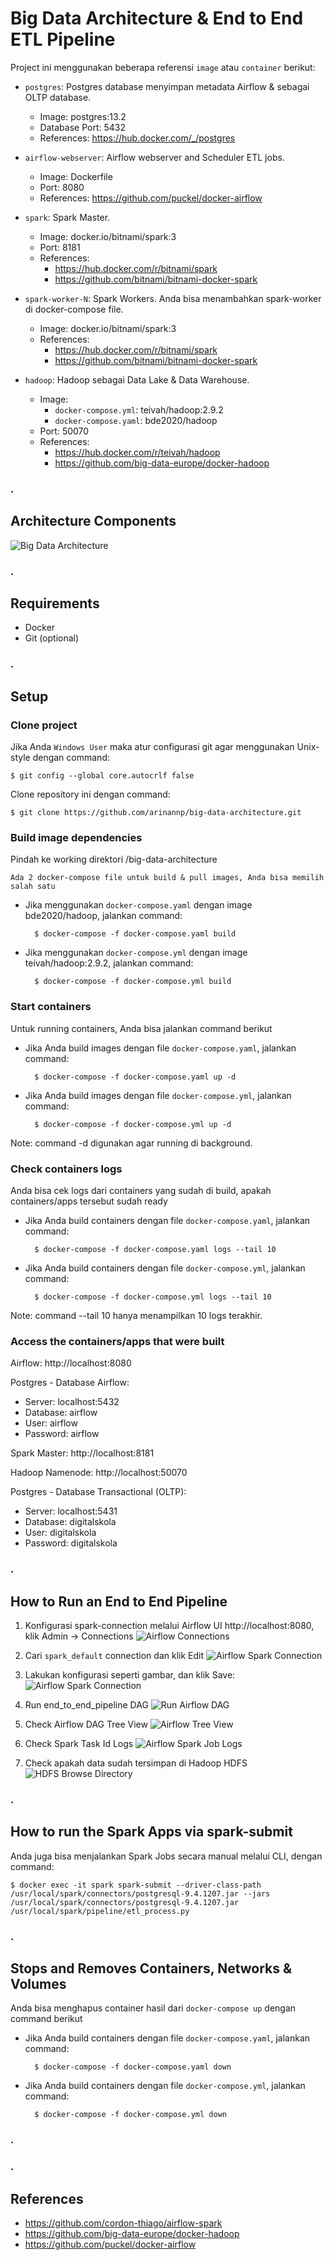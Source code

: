 # Big Data Architecture & End to End ETL Pipeline

Project ini menggunakan beberapa referensi `image` atau `container` berikut:

* `postgres`: Postgres database menyimpan metadata Airflow & sebagai OLTP database.
    * Image: postgres:13.2
    * Database Port: 5432
    * References: https://hub.docker.com/_/postgres

* `airflow-webserver`: Airflow webserver and Scheduler ETL jobs.
    * Image: Dockerfile
    * Port: 8080
    * References: https://github.com/puckel/docker-airflow 

* `spark`: Spark Master.
    * Image: docker.io/bitnami/spark:3
    * Port: 8181
    * References: 
        * https://hub.docker.com/r/bitnami/spark 
        * https://github.com/bitnami/bitnami-docker-spark

* `spark-worker-N`: Spark Workers. Anda bisa menambahkan spark-worker di docker-compose file.
    * Image: docker.io/bitnami/spark:3
    * References: 
        * https://hub.docker.com/r/bitnami/spark 
        * https://github.com/bitnami/bitnami-docker-spark

* `hadoop`: Hadoop sebagai Data Lake & Data Warehouse.
    * Image: 
        * `docker-compose.yml`: teivah/hadoop:2.9.2
        * `docker-compose.yaml`: bde2020/hadoop
    * Port: 50070
    * References: 
        * https://hub.docker.com/r/teivah/hadoop
        * https://github.com/big-data-europe/docker-hadoop


### .
## Architecture Components

![](./images/architecture.png "Big Data Architecture")


### .
## Requirements

- Docker
- Git (optional)


### .
## Setup

### Clone project

Jika Anda `Windows User` maka atur configurasi git agar menggunakan Unix-style dengan command:
    
    $ git config --global core.autocrlf false

Clone repository ini dengan command:

    $ git clone https://github.com/arinannp/big-data-architecture.git


### Build image dependencies

Pindah ke working direktori /big-data-architecture

```Ada 2 docker-compose file untuk build & pull images, Anda bisa memilih salah satu```
    
- Jika menggunakan `docker-compose.yaml` dengan image bde2020/hadoop, jalankan command:
        
        $ docker-compose -f docker-compose.yaml build

- Jika menggunakan `docker-compose.yml` dengan image teivah/hadoop:2.9.2, jalankan command:
        
        $ docker-compose -f docker-compose.yml build


### Start containers

Untuk running containers, Anda bisa jalankan command berikut

- Jika Anda build images dengan file `docker-compose.yaml`, jalankan command:
        
        $ docker-compose -f docker-compose.yaml up -d

- Jika Anda build images dengan file `docker-compose.yml`, jalankan command:
        
        $ docker-compose -f docker-compose.yml up -d

Note: command -d digunakan agar running di background.


### Check containers logs

Anda bisa cek logs dari containers yang sudah di build, apakah containers/apps tersebut sudah ready

- Jika Anda build containers dengan file `docker-compose.yaml`, jalankan command:
        
        $ docker-compose -f docker-compose.yaml logs --tail 10

- Jika Anda build containers dengan file `docker-compose.yml`, jalankan command:
        
        $ docker-compose -f docker-compose.yml logs --tail 10

Note: command --tail 10 hanya menampilkan 10 logs terakhir.


### Access the containers/apps that were built

Airflow: http://localhost:8080

Postgres - Database Airflow:
* Server: localhost:5432
* Database: airflow
* User: airflow
* Password: airflow

Spark Master: http://localhost:8181

Hadoop Namenode: http://localhost:50070

Postgres - Database Transactional (OLTP):
* Server: localhost:5431
* Database: digitalskola
* User: digitalskola
* Password: digitalskola


### .
## How to Run an End to End Pipeline

1. Konfigurasi spark-connection melalui Airflow UI http://localhost:8080, klik Admin -> Connections
    ![](./images/airflow_connections_menu.png "Airflow Connections")

2. Cari `spark_default` connection dan klik Edit
    ![](./images/airflow_spark_connection.png "Airflow Spark Connection")

3. Lakukan konfigurasi seperti gambar, dan klik Save:
    ![](./images/airflow_spark_config.png "Airflow Spark Connection")

4. Run end_to_end_pipeline DAG
    ![](./images/run_airflow_dag.png "Run Airflow DAG")
   
5. Check Airflow DAG Tree View
    ![](./images/airflow_dag_tree.png "Airflow Tree View")

6. Check Spark Task Id Logs 
    ![](./images/airflow_dag_spark_logs.png "Airflow Spark Job Logs")

7. Check apakah data sudah tersimpan di Hadoop HDFS 
    ![](./images/output_spark_job.png "HDFS Browse Directory")


### .
## How to run the Spark Apps via spark-submit
Anda juga bisa menjalankan Spark Jobs secara manual melalui CLI, dengan command:
```
$ docker exec -it spark spark-submit --driver-class-path /usr/local/spark/connectors/postgresql-9.4.1207.jar --jars /usr/local/spark/connectors/postgresql-9.4.1207.jar /usr/local/spark/pipeline/etl_process.py
```


### .
## Stops and Removes Containers, Networks & Volumes
Anda bisa menghapus container hasil dari `docker-compose up` dengan command berikut

- Jika Anda build containers dengan file `docker-compose.yaml`, jalankan command:
        
        $ docker-compose -f docker-compose.yaml down

- Jika Anda build containers dengan file `docker-compose.yml`, jalankan command:
        
        $ docker-compose -f docker-compose.yml down


### .
### .
## References
* https://github.com/cordon-thiago/airflow-spark
* https://github.com/big-data-europe/docker-hadoop
* https://github.com/puckel/docker-airflow 
